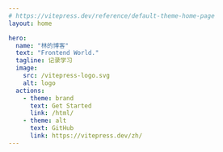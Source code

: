 ```yaml
---
# https://vitepress.dev/reference/default-theme-home-page
layout: home

hero:
  name: "林的博客"
  text: "Frontend World."
  tagline: 记录学习
  image:
    src: /vitepress-logo.svg
    alt: logo
  actions:
    - theme: brand
      text: Get Started
      link: /html/
    - theme: alt
      text: GitHub
      link: https://vitepress.dev/zh/
---
```


